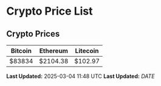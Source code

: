 # Crypto Price List

## Crypto Prices
| Bitcoin | Ethereum | Litecoin |
| ------- | -------- | -------- |
| $83834 | $2104.38 | $102.97 |
**Last Updated:** 2025-03-04 11:48 UTC
**Last Updated:** $DATE$

